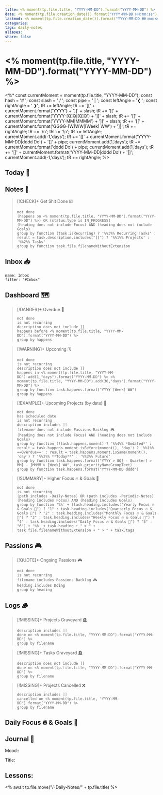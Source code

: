 ```yaml
---
title: <% moment(tp.file.title, "YYYY-MM-DD").format("YYYY-MM-DD") %>
date: <% moment(tp.file.creation_date()).format("YYYY-MM-DD HH:mm:ss") %>
lastmod: <% moment(tp.file.creation_date()).format("YYYY-MM-DD HH:mm:ss") %>
categories:
tags: daily-notes
aliases:
share: false
---
```


# <% moment(tp.file.title, "YYYY-MM-DD").format("YYYY-MM-DD") %>

<%*
const currentMoment = moment(tp.file.title, "YYYY-MM-DD");
const hash = '# ';
const slash = ' / ';
const pipe = ' | ';
const leftAngle = '❮ ';
const rightAngle = ' ❯';
tR += leftAngle;
tR += '[[' + currentMoment.format('YYYY') + ']]' + slash;
tR += '[[' + currentMoment.format('YYYY-[Q]Q|[Q]Q') + ']]' + slash;
tR += '[[' + currentMoment.format('YYYY-MM|MMMM') + ']]' + slash;
tR += '[[' + currentMoment.format('GGGG-[W]WW|[Week] WW') + ']]';
tR += rightAngle;
tR += '\n';
tR += '\n';
tR += leftAngle;
currentMoment.add(-1,'days');
tR += '[[' + currentMoment.format('YYYY-MM-DD|dddd Do') + ']]' + pipe;
currentMoment.add(1,'days');
tR += currentMoment.format('dddd Do') + pipe;
currentMoment.add(1,'days');
tR += '[[' + currentMoment.format('YYYY-MM-DD|dddd Do') + ']]';
currentMoment.add(-1,'days');
tR += rightAngle;
%>

## Today 🔆

## Notes 📝

> [!CHECK]+ Get Shit Done ☑️
>
> ```tasks
> not done
> (happens on <% moment(tp.file.title, "YYYY-MM-DD").format("YYYY-MM-DD") %>) OR (status.type is IN_PROGRESS)
> (heading does not include Focus) AND (heading does not include Goals)
> group by function (task.isRecurring) ? '%%3%% Recurring Tasks' : result = task.description.includes("[[") ? '%%1%% Projects' : '%%2%% Tasks'
> group by function task.file.filenameWithoutExtension
> ```
## Inbox 📥

```todoist
name: Inbox
filter: "#Inbox"
```

## Dashboard 🗺️

> [!DANGER]+ Overdue 📆
>
> ```tasks
> not done
> is not recurring
> description does not include ]]
> happens before <% moment(tp.file.title, "YYYY-MM-DD").format("YYYY-MM-DD") %>
> group by happens
> ```

> [!WARNING]+ Upcoming 🗓️
>
> ```tasks
> not done
> is not recurring
> description does not include ]]
> happens in <% moment(tp.file.title, "YYYY-MM-DD").add(1,"days").format("YYYY-MM-DD") %> <% moment(tp.file.title, "YYYY-MM-DD").add(30,"days").format("YYYY-MM-DD") %>
> group by function task.happens.format("YYYY [Week] WW")
> group by happens
> ```

> [!EXAMPLE]+ Upcoming Projects (by date) 🎯
>
> ```tasks
> not done
> has scheduled date
> is not recurring
> description includes ]]
> filename does not include Passions Backlog 🎮
> (heading does not include Focus) AND (heading does not include Goals)
> group by function (!task.happens.moment) ? '%%4%% *Undated*' : result = task.happens.moment.isBefore(moment(), 'day') ? '%%1%% ==Overdue==' : result = task.happens.moment.isSame(moment(), 'day') ? '%%2%% **Today**' : '%%3%% Future'
> group by function task.happens.format("YYYY > 0Q[ - Quarter] > MM[ - ]MMMM > [Week] WW", task.priorityNameGroupText)
> group by function task.happens.format("YYYY-MM-DD dddd")
> ```

> [!SUMMARY]+ Higher Focus 🔥 & Goals 🎯
>
> ```tasks
> not done
> is not recurring
> (path includes -Daily-Notes) OR (path includes -Periodic-Notes)
> (heading includes Focus) AND (heading includes Goals)
> group by function '%%' + (task.heading.includes("Yearly Focus 🔥 & Goals 🎯") ? "1" : task.heading.includes("Quarterly Focus 🔥 & Goals 🎯") ? "2" : task.heading.includes("Monthly Focus 🔥 & Goals 🎯") ? "3" : task.heading.includes("Weekly Focus 🔥 & Goals 🎯") ? "4" : task.heading.includes("Daily Focus 🔥 & Goals 🎯") ? "5" : "6") + '%%' + task.heading + " > " + task.file.filenameWithoutExtension + " > " + task.tags
> ```

## Passions 🎮

> [!QUOTE]+ Ongoing Passions 🎮
>
> ```tasks
> not done
> is not recurring
> filename includes Passions Backlog 🎮
> heading includes Doing
> group by heading
> ```

## Logs 🪵

> [!MISSING]+ Projects Graveyard 🪦
>
> ```tasks
> description includes ]]
> done on <% moment(tp.file.title, "YYYY-MM-DD").format("YYYY-MM-DD") %>
> group by filename
> ```

> [!MISSING]+ Tasks Graveyard 🪦
>
> ```tasks
> description does not include ]]
> done on <% moment(tp.file.title, "YYYY-MM-DD").format("YYYY-MM-DD") %>
> group by filename
> ```

> [!MISSING]+ Projects Cancelled ❌
>
> ```tasks
> description includes ]]
> cancelled on <% moment(tp.file.title, "YYYY-MM-DD").format("YYYY-MM-DD") %>
> group by filename
> ```

## Daily Focus 🔥 & Goals 🎯



## Journal 📔

Mood::

Title: 

Lessons:
-

<% await tp.file.move("/-Daily-Notes/" + tp.file.title) %>
